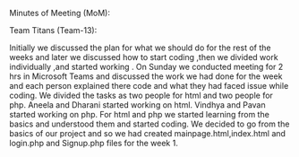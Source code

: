 Minutes of Meeting (MoM):

Team Titans (Team-13):

Initially we discussed the plan for what we should do for the rest of the weeks and 
later we discussed how to start coding ,then we divided work individually ,and started working .
On Sunday we conducted meeting for 2 hrs in Microsoft Teams and discussed the work we had done for the week and 
each person explained there code and what they had faced issue while coding.
We divided the tasks as two people for html and two people for php.
Aneela and Dharani started working on html.
Vindhya and Pavan started working on php.
For html and php we started learning from the basics and understood them and started coding.
We decided to go from the basics of our project and 
so we had created mainpage.html,index.html and login.php and Signup.php files for the week 1.
